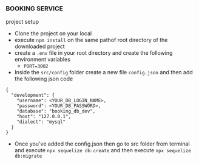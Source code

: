 ### BOOKING SERVICE

project setup
- Clone the project on your local
- execute `npm install` on the same pathof root directory of the downloaded project
- create a `.env` file in your root directory and create the following environment variables
    - `PORT=3002`
- Inside the  `src/config` folder create a new file `config.json` and then add the following json code
```
{
  "development": {
    "username": <YOUR_DB_LOGIN_NAME>,
    "password": <YOUR_DB_PASSWORD>,
    "database": "booking_db_dev",
    "host": "127.0.0.1",
    "dialect": "mysql"
  }
}
```
- Once you've added the config.json then go to src folder from terminal and execute `npx sequelize db:create` and then execute `npx sequelize db:migrate`